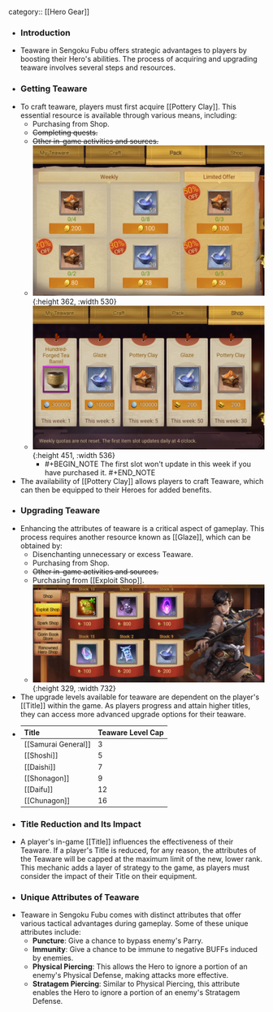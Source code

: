 category:: [[Hero Gear]]

- ### Introduction
- Teaware in Sengoku Fubu offers strategic advantages to players by boosting their Hero's abilities. The process of acquiring and upgrading teaware involves several steps and resources.
- ### Getting Teaware
- To craft teaware, players must first acquire [[Pottery Clay]]. This essential resource is available through various means, including:
	- Purchasing from Shop.
	- ~~Completing quests.~~
	- ~~Other in-game activities and sources.~~
	- ![image.png](../assets/image_1701416968085_0.png){:height 362, :width 530}
	- ![image.png](../assets/image_1701417009932_0.png){:height 451, :width 536}
		- #+BEGIN_NOTE
		  The first slot won't update in this week if you have purchased it.
		  #+END_NOTE
- The availability of [[Pottery Clay]] allows players to craft Teaware, which can then be equipped to their Heroes for added benefits.
- ### Upgrading Teaware
- Enhancing the attributes of teaware is a critical aspect of gameplay. This process requires another resource known as [[Glaze]], which can be obtained by:
	- Disenchanting unnecessary or excess Teaware.
	- Purchasing from Shop.
	- ~~Other in-game activities and sources.~~
	- Purchasing from [[Exploit Shop]].
	- ![image.png](../assets/image_1701416901779_0.png){:height 329, :width 732}
- The upgrade levels available for teaware are dependent on the player's [[Title]] within the game. As players progress and attain higher titles, they can access more advanced upgrade options for their teaware.
- | Title | Teaware Level Cap |
  | --- | --- |
  | [[Samurai General]] | 3 |
  | [[Shoshi]] | 5 |
  | [[Daishi]] | 7 |
  | [[Shonagon]] | 9 |
  | [[Daifu]] | 12 |
  | [[Chunagon]] | 16 |
- ### Title Reduction and Its Impact
- A player's in-game [[Title]] influences the effectiveness of their Teaware. If a player's Title is reduced, for any reason, the attributes of the Teaware will be capped at the maximum limit of the new, lower rank. This mechanic adds a layer of strategy to the game, as players must consider the impact of their Title on their equipment.
- ### Unique Attributes of Teaware
- Teaware in Sengoku Fubu comes with distinct attributes that offer various tactical advantages during gameplay. Some of these unique attributes include:
	- **Puncture**: Give a chance to bypass enemy's Parry.
	- **Immunity**: Give a chance to be immune to negative BUFFs induced by enemies.
	- **Physical Piercing**: This allows the Hero to ignore a portion of an enemy's Physical Defense, making attacks more effective.
	- **Stratagem Piercing**: Similar to Physical Piercing, this attribute enables the Hero to ignore a portion of an enemy's Stratagem Defense.